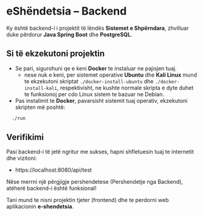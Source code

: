 # eShëndetsia – Backend

Ky është backend-i i projektit të lëndës **Sistemet e Shpërndara**, zhvilluar duke përdorur **Java Spring Boot** dhe **PostgreSQL**.

## Si të ekzekutoni projektin
 - Se pari, sigurohuni qe e keni **Docker** te instaluar ne pajisjen tuaj.
   - nese nuk e keni, per sistemet operative **Ubuntu** dhe **Kali Linux** mund te ekzekutoni skriptat ```./docker-install-ubuntu``` dhe ```./docker-install-kali```, respektivisht, ne kushte normale skripta e dyte duhet te funksionoj per cdo Linux sistem te bazuar ne Debian.
 - Pas instalimit te **Docker**, pavarsisht sistemit tuaj operativ, ekzekutoni skripten më poshtë:

```bash
  ./run
```

## Verifikimi
Pasi backend-i të jetë ngritur me sukses, hapni shfletuesin tuaj te internetit dhe vizitoni:

- https://localhost:8080/api/test

Nëse merrni një përgjigje pershendetese (Pershendetje nga Backend), atëherë backend-i është funksional!

Tani mund te nisni projektin tjeter (frontend) dhe te perdorni web aplikacionin **e-shendetsia**.